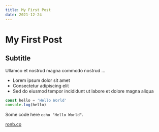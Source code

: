 ```yaml
---
title: My First Post
date: 2021-12-24
---
```


# My First Post

## Subtitle

Ullamco et nostrud magna commodo nostrud ...

- Lorem ipsum dolor sit amet
- Consectetur adipiscing elit
- Sed do eiusmod tempor incididunt ut labore et dolore magna aliqua

```typescript
const hello = 'Hello World'
console.log(hello)
```

Some code here `echo "Hello World"`.

[ronb.co](ronb.co)
